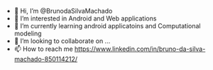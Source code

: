 - 👋 Hi, I’m @BrunodaSilvaMachado
- 👀 I’m interested in Android and Web applications
- 🌱 I’m currently learning android applicatoins and Computational modeling
- 💞️ I’m looking to collaborate on ...
- 📫 How to reach me https://www.linkedin.com/in/bruno-da-silva-machado-850114212/

<!---
BrunodaSilvaMachado/BrunodaSilvaMachado is a ✨ special ✨ repository because its `README.md` (this file) appears on your GitHub profile.
You can click the Preview link to take a look at your changes.
--->
